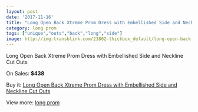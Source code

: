 ```yaml
---
layout: post
date: '2017-11-16'
title: "Long Open Back Xtreme Prom Dress with Embellished Side and Neckline Cut Outs"
category: long prom
tags: ["unique","outs","back","long","side"]
image: http://img.transblink.com/23802-thickbox_default/long-open-back-xtreme-prom-dress-with-embellished-side-and-neckline-cut-outs.jpg
---
```

Long Open Back Xtreme Prom Dress with Embellished Side and Neckline Cut Outs

On Sales: **$438**
<a href="https://www.transblink.com/en/long-prom/7553-long-open-back-xtreme-prom-dress-with-embellished-side-and-neckline-cut-outs.html"><amp-img layout="responsive" width="600" height="600" src="//img.transblink.com/23802-thickbox_default/long-open-back-xtreme-prom-dress-with-embellished-side-and-neckline-cut-outs.jpg" alt="Long Open Back Xtreme Prom Dress with Embellished Side and Neckline Cut Outs 0" /></a>
<a href="https://www.transblink.com/en/long-prom/7553-long-open-back-xtreme-prom-dress-with-embellished-side-and-neckline-cut-outs.html"><amp-img layout="responsive" width="600" height="600" src="//img.transblink.com/23804-thickbox_default/long-open-back-xtreme-prom-dress-with-embellished-side-and-neckline-cut-outs.jpg" alt="Long Open Back Xtreme Prom Dress with Embellished Side and Neckline Cut Outs 1" /></a>
<a href="https://www.transblink.com/en/long-prom/7553-long-open-back-xtreme-prom-dress-with-embellished-side-and-neckline-cut-outs.html"><amp-img layout="responsive" width="600" height="600" src="//img.transblink.com/23803-thickbox_default/long-open-back-xtreme-prom-dress-with-embellished-side-and-neckline-cut-outs.jpg" alt="Long Open Back Xtreme Prom Dress with Embellished Side and Neckline Cut Outs 2" /></a>

Buy it: [Long Open Back Xtreme Prom Dress with Embellished Side and Neckline Cut Outs](https://www.transblink.com/en/long-prom/7553-long-open-back-xtreme-prom-dress-with-embellished-side-and-neckline-cut-outs.html "Long Open Back Xtreme Prom Dress with Embellished Side and Neckline Cut Outs")

View more: [long prom](https://www.transblink.com/en/58-long-prom "long prom")